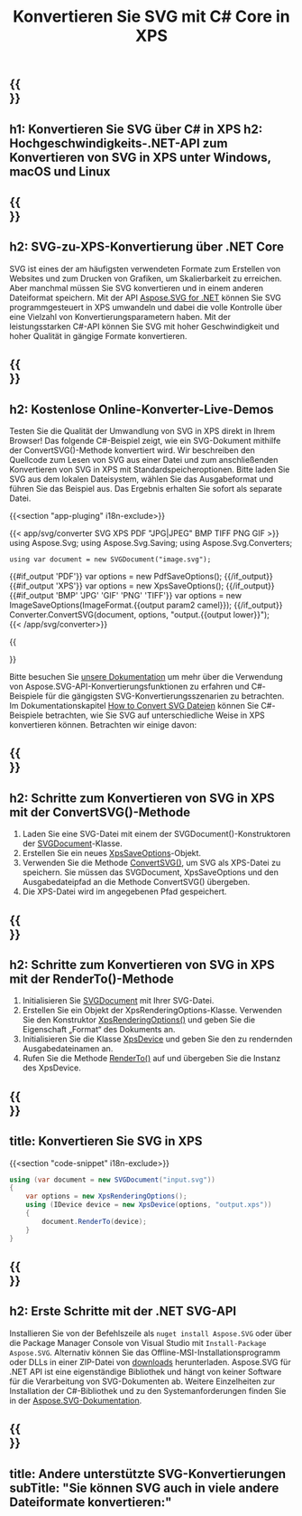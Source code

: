 ﻿---
translation: true
template: ./../_template1.md
title: Konvertieren Sie SVG mit C# Core in XPS
description: Laden und konvertieren Sie SVG in XPS mit der .NET Core-API unter Windows, macOS und Linux
url: /net/conversion/svg-to-xps/
family: svg
platformtag: net
feature: conversion
informat: SVG
outformat: XPS
otherformats: GIF JPEG PNG TIFF BMP PDF XPS
---

{{<section banner>}}
---
h1: Konvertieren Sie SVG über C# in XPS
h2: Hochgeschwindigkeits-.NET-API zum Konvertieren von SVG in XPS unter Windows, macOS und Linux
---

{{<section overview>}}
---
h2: SVG-zu-XPS-Konvertierung über .NET Core
---

SVG ist eines der am häufigsten verwendeten Formate zum Erstellen von Websites und zum Drucken von Grafiken, um Skalierbarkeit zu erreichen. Aber manchmal müssen Sie SVG konvertieren und in einem anderen Dateiformat speichern. Mit der API [Aspose.SVG for .NET](https://products.aspose.com/svg/net/) können Sie SVG programmgesteuert in XPS umwandeln und dabei die volle Kontrolle über eine Vielzahl von Konvertierungsparametern haben. Mit der leistungsstarken C#-API können Sie SVG mit hoher Geschwindigkeit und hoher Qualität in gängige Formate konvertieren.


{{<section demos>}}
---
h2: Kostenlose Online-Konverter-Live-Demos
---

Testen Sie die Qualität der Umwandlung von SVG in XPS direkt in Ihrem Browser! Das folgende C#-Beispiel zeigt, wie ein SVG-Dokument mithilfe der ConvertSVG()-Methode konvertiert wird. Wir beschreiben den Quellcode zum Lesen von SVG aus einer Datei und zum anschließenden Konvertieren von SVG in XPS mit Standardspeicheroptionen. Bitte laden Sie SVG aus dem lokalen Dateisystem, wählen Sie das Ausgabeformat und führen Sie das Beispiel aus. Das Ergebnis erhalten Sie sofort als separate Datei.

{{<section "app-pluging" i18n-exclude>}}

{{< app/svg/converter SVG XPS PDF "JPG|JPEG" BMP TIFF PNG GIF >}}
using Aspose.Svg;
using Aspose.Svg.Saving;
using Aspose.Svg.Converters;

    using var document = new SVGDocument("image.svg");
{{#if_output 'PDF'}}
    var options = new PdfSaveOptions();
{{/if_output}}
{{#if_output 'XPS'}}
    var options = new XpsSaveOptions();
{{/if_output}}
{{#if_output 'BMP' 'JPG' 'GIF' 'PNG' 'TIFF'}}
    var options = new ImageSaveOptions(ImageFormat.{{output param2 camel}});
{{/if_output}}
    Converter.ConvertSVG(document, options, "output.{{output lower}}");   
{{< /app/svg/converter>}} 

{{<section documentation>}}

Bitte besuchen Sie <a href="https://docs.aspose.com/svg/net/how-to-work-with-aspose-svg-api/converting/" target="_blank">unsere Dokumentation</a> um mehr über die Verwendung von Aspose.SVG-API-Konvertierungsfunktionen zu erfahren und C#-Beispiele für die gängigsten SVG-Konvertierungsszenarien zu betrachten. Im Dokumentationskapitel <a href="https://docs.aspose.com/svg/net/how-to-work-with-aspose-svg-api/converting/" target="_blank">How to Convert SVG Dateien</a> können Sie C#-Beispiele betrachten, wie Sie SVG auf unterschiedliche Weise in XPS konvertieren können. Betrachten wir einige davon:

{{<section steps1>}}
---
h2: Schritte zum Konvertieren von SVG in XPS mit der ConvertSVG()-Methode
---
1. Laden Sie eine SVG-Datei mit einem der SVGDocument()-Konstruktoren der [SVGDocument](https://apireference.aspose.com/svg/net/aspose.svg/svgdocument)-Klasse.
1. Erstellen Sie ein neues [XpsSaveOptions](https://apireference.aspose.com/svg/net/aspose.svg.saving/xpssaveoptions)-Objekt.
1. Verwenden Sie die Methode [ConvertSVG()](https://apireference.aspose.com/svg/net/aspose.svg.converters/converter/convertsvg/), um SVG als XPS-Datei zu speichern. Sie müssen das SVGDocument, XpsSaveOptions und den Ausgabedateipfad an die Methode ConvertSVG() übergeben.
1. Die XPS-Datei wird im angegebenen Pfad gespeichert.



{{<section steps2>}}
---
h2: Schritte zum Konvertieren von SVG in XPS mit der RenderTo()-Methode
---
1. Initialisieren Sie [SVGDocument](https://apireference.aspose.com/svg/net/aspose.svg/svgdocument) mit Ihrer SVG-Datei.
1. Erstellen Sie ein Objekt der XpsRenderingOptions-Klasse. Verwenden Sie den Konstruktor [XpsRenderingOptions()](https://apireference.aspose.com/svg/net/aspose.svg.rendering.xps/xpsrenderingoptions/constructors/1) und geben Sie die Eigenschaft „Format“ des Dokuments an.
1. Initialisieren Sie die Klasse [XpsDevice](https://apireference.aspose.com/svg/net/aspose.svg.rendering.xps/xpsdevice) und geben Sie den zu rendernden Ausgabedateinamen an.
1. Rufen Sie die Methode [RenderTo()](https://apireference.aspose.com/svg/net/aspose.svg/svgdocument/methods/renderto) auf und übergeben Sie die Instanz des XpsDevice.



{{<section code-text>}}
---
title: Konvertieren Sie SVG in XPS
---

{{<section "code-snippet" i18n-exclude>}}

```cs
using (var document = new SVGDocument("input.svg"))
{
	var options = new XpsRenderingOptions();
	using (IDevice device = new XpsDevice(options, "output.xps"))
	{
		document.RenderTo(device);                    
	}
}
```

{{<section get-started>}}
---
h2: Erste Schritte mit der .NET SVG-API
---

Installieren Sie von der Befehlszeile als ```nuget install Aspose.SVG``` oder über die Package Manager Console von Visual Studio mit ```Install-Package Aspose.SVG```.
Alternativ können Sie das Offline-MSI-Installationsprogramm oder DLLs in einer ZIP-Datei von [downloads](https://downloads.aspose.com/svg/net) herunterladen. Aspose.SVG für .NET API ist eine eigenständige Bibliothek und hängt von keiner Software für die Verarbeitung von SVG-Dokumenten ab.
 Weitere Einzelheiten zur Installation der C#-Bibliothek und zu den Systemanforderungen finden Sie in der [Aspose.SVG-Dokumentation](https://docs.aspose.com/svg/net/getting-started/).

 {{<section other-conversions>}}
---
title: Andere unterstützte SVG-Konvertierungen
subTitle: "Sie können SVG auch in viele andere Dateiformate konvertieren:"
---